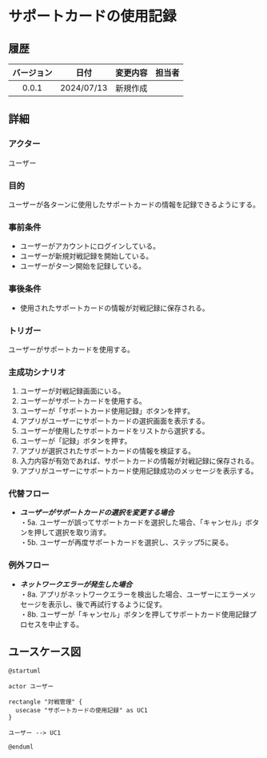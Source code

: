 # サポートカードの使用記録

## 履歴

| バージョン |    日付    | 変更内容 | 担当者 |
| :--------: | :--------: | :------- | :----: |
|   0.0.1    | 2024/07/13 | 新規作成 |        |

## 詳細

### アクター

ユーザー

### 目的

ユーザーが各ターンに使用したサポートカードの情報を記録できるようにする。

### 事前条件

- ユーザーがアカウントにログインしている。
- ユーザーが新規対戦記録を開始している。
- ユーザーがターン開始を記録している。

### 事後条件

- 使用されたサポートカードの情報が対戦記録に保存される。

### トリガー

ユーザーがサポートカードを使用する。

### 主成功シナリオ

1. ユーザーが対戦記録画面にいる。
2. ユーザーがサポートカードを使用する。
3. ユーザーが「サポートカード使用記録」ボタンを押す。
4. アプリがユーザーにサポートカードの選択画面を表示する。
5. ユーザーが使用したサポートカードをリストから選択する。
6. ユーザーが「記録」ボタンを押す。
7. アプリが選択されたサポートカードの情報を検証する。
8. 入力内容が有効であれば、サポートカードの情報が対戦記録に保存される。
9. アプリがユーザーにサポートカード使用記録成功のメッセージを表示する。

### 代替フロー

- ***ユーザーがサポートカードの選択を変更する場合***</br>
・5a. ユーザーが誤ってサポートカードを選択した場合、「キャンセル」ボタンを押して選択を取り消す。</br>
・5b. ユーザーが再度サポートカードを選択し、ステップ5に戻る。

### 例外フロー

- ***ネットワークエラーが発生した場合***</br>
・8a. アプリがネットワークエラーを検出した場合、ユーザーにエラーメッセージを表示し、後で再試行するように促す。</br>
・8b. ユーザーが「キャンセル」ボタンを押してサポートカード使用記録プロセスを中止する。


## ユースケース図

```plantuml
@startuml

actor ユーザー

rectangle "対戦管理" {
  usecase "サポートカードの使用記録" as UC1
}

ユーザー --> UC1

@enduml
```
